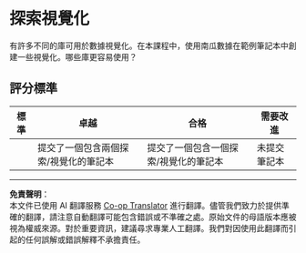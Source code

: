 <!--
CO_OP_TRANSLATOR_METADATA:
{
  "original_hash": "4485a1ed4dd1b5647365e3d87456515d",
  "translation_date": "2025-09-03T16:45:18+00:00",
  "source_file": "2-Regression/2-Data/assignment.md",
  "language_code": "tw"
}
-->
# 探索視覺化

有許多不同的庫可用於數據視覺化。在本課程中，使用南瓜數據在範例筆記本中創建一些視覺化。哪些庫更容易使用？

## 評分標準

| 標準 | 卓越 | 合格 | 需要改進 |
| -------- | --------- | -------- | ----------------- |
|          | 提交了一個包含兩個探索/視覺化的筆記本         |   提交了一個包含一個探索/視覺化的筆記本       |  未提交筆記本                 |

---

**免責聲明**：  
本文件已使用 AI 翻譯服務 [Co-op Translator](https://github.com/Azure/co-op-translator) 進行翻譯。儘管我們致力於提供準確的翻譯，請注意自動翻譯可能包含錯誤或不準確之處。原始文件的母語版本應被視為權威來源。對於重要資訊，建議尋求專業人工翻譯。我們對因使用此翻譯而引起的任何誤解或錯誤解釋不承擔責任。